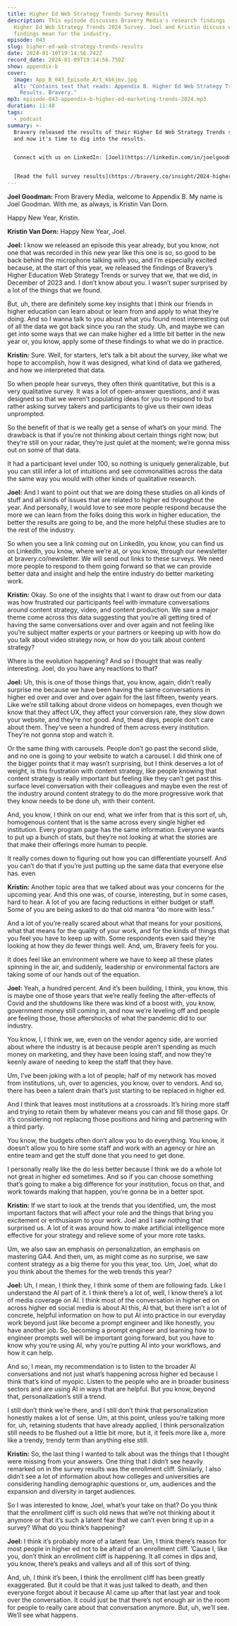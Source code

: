 ```yaml
---
title: Higher Ed Web Strategy Trends Survey Results
description: This episode discusses Bravery Media's research findings from the
  Higher Ed Web Strategy Trends 2024 Survey. Joel and Kristin discuss what these
  findings mean for the industry.
episode: 043
slug: higher-ed-web-strategy-trends-results
date: 2024-01-10T19:14:56.742Z
record_date: 2024-01-09T19:14:56.750Z
show: appendix-b
cover:
  image: App_B_043_Episode_Art_kbkjmv.jpg
  alt: "Contains text that reads: Appendix B. Higher Ed Web Strategy Trends Survey
    Results. Bravery."
mp3: episode-043-appendix-b-higher-ed-marketing-trends-2024.mp3
duration: 11:48
tags:
  - podcast
summary: >-
  B﻿ravery released the results of their Higher Ed Web Strategy Trends survey
  and now it's time to dig into the results.


  C﻿onnect with us on LinkedIn: [Joel](https://linkedin.com/in/joelgoodman) / [Kristin](https://linkedin.com/in/kristinvandorn) / [Bravery](https://linkedin.com/company/bravery-media)


  [R﻿ead the full survey results](https://bravery.co/insight/2024-higher-ed-web-trends/).
---
```

**Joel Goodman:**
From Bravery Media, welcome to Appendix B. My name is Joel Goodman. With me, as always, is Kristin Van Dorn.

Happy New Year, Kristin.

**Kristin Van Dorn:**
Happy New Year, Joel.

**Joel:**
I know we released an episode this year already, but you know, not one that was recorded in this new year like this one is so, so good to be back behind the microphone talking with you, and I’m especially excited because, at the start of this year, we released the findings of Bravery’s Higher Education Web Strategy Trends or survey that we, that we did, in December of 2023 and. I don’t know about you. I wasn’t super surprised by a lot of the things that we found.

But, uh, there are definitely some key insights that I think our friends in higher education can learn about or learn from and apply to what they’re doing. And so I wanna talk to you about what you found most interesting out of all the data we got back since you ran the study. Uh, and maybe we can get into some ways that we can make higher ed a little bit better in the new year or, you know, apply some of these findings to what we do in practice.

**Kristin:**
Sure. Well, for starters, let’s talk a bit about the survey, like what we hope to accomplish, how it was designed, what kind of data we gathered, and how we interpreted that data.

So when people hear surveys, they often think quantitative, but this is a very qualitative survey. It was a lot of open-answer questions, and it was designed so that we weren’t populating ideas for you to respond to but rather asking survey takers and participants to give us their own ideas unprompted.

So the benefit of that is we really get a sense of what’s on your mind. The drawback is that if you’re not thinking about certain things right now, but they’re still on your radar, they’re just quiet at the moment; we’re gonna miss out on some of that data.

It had a participant level under 100, so nothing is uniquely generalizable, but you can still infer a lot of intuitions and see commonalities across the data the same way you would with other kinds of qualitative research.

**Joel:**
And I want to point out that we are doing these studies on all kinds of stuff and all kinds of issues that are related to higher ed throughout the year. And personally, I would love to see more people respond because the more we can learn from the folks doing this work in higher education, the better the results are going to be, and the more helpful these studies are to the rest of the industry.

So when you see a link coming out on LinkedIn, you know, you can find us on LinkedIn, you know, where we’re at, or you know, through our newsletter at bravery.co/newsletter. We will send out links to these surveys. We need more people to respond to them going forward so that we can provide better data and insight and help the entire industry do better marketing work.

**Kristin:**
Okay. So one of the insights that I want to draw out from our data was how frustrated our participants feel with immature conversations around content strategy, video, and content production. We saw a major theme come across this data suggesting that you’re all getting tired of having the same conversations over and over again and not feeling like you’re subject matter experts or your partners or keeping up with how do you talk about video strategy now, or how do you talk about content strategy?

Where is the evolution happening? And so I thought that was really interesting. Joel, do you have any reactions to that?

**Joel:**
Uh, this is one of those things that, you know, again, didn’t really surprise me because we have been having the same conversations in higher ed over and over and over again for the last fifteen, twenty years. Like we’re still talking about drone videos on homepages, even though we know that they affect UX, they affect your conversion rate, they slow down your website, and they’re not good. And, these days, people don’t care about them. They’ve seen a hundred of them across every institution. They’re not gonna stop and watch it.

Or the same thing with carousels. People don’t go past the second slide, and no one is going to your website to watch a carousel. I did think one of the bigger points that it may wasn’t surprising, but I think deserves a lot of weight, is this frustration with content strategy, like people knowing that content strategy is really important but feeling like they can’t get past this surface level conversation with their colleagues and maybe even the rest of the industry around content strategy to do the more progressive work that they know needs to be done uh, with their content.

And, you know, I think on our end, what we infer from that is this sort of, uh, homogenous content that is the same across every single higher ed institution. Every program page has the same information. Everyone wants to put up a bunch of stats, but they’re not looking at what the stories are that make their offerings more human to people.

It really comes down to figuring out how you can differentiate yourself. And you can’t do that if you’re just putting up the same data that everyone else has. even

**Kristin:**
Another topic area that we talked about was your concerns for the upcoming year. And this one was, of course, interesting, but in some cases, hard to hear. A lot of you are facing reductions in either budget or staff. Some of you are being asked to do that old mantra “do more with less.”

And a lot of you’re really scared about what that means for your positions, what that means for the quality of your work, and for the kinds of things that you feel you have to keep up with. Some respondents even said they’re looking at how they do fewer things well. And, um, Bravery feels for you.

It does feel like an environment where we have to keep all these plates spinning in the air, and suddenly, leadership or environmental factors are taking some of our hands out of the equation.

**Joel:**
Yeah, a hundred percent. And it’s been building, I think, you know, this is maybe one of those years that we’re really feeling the after-effects of Covid and the shutdowns like there was kind of a boost with, you know, government money still coming in, and now we’re leveling off and people are feeling those, those aftershocks of what the pandemic did to our industry.

You know, I, I think we, we, even on the vendor agency side, are worried about where the industry is at because people aren’t spending as much money on marketing, and they have been losing staff, and now they’re keenly aware of needing to keep the staff that they have.

Um, I’ve been joking with a lot of people; half of my network has moved from institutions, uh, over to agencies, you know, over to vendors. And so, there has been a talent drain that’s just starting to be replaced in higher ed.

And I think that leaves most institutions at a crossroads. It’s hiring more staff and trying to retain them by whatever means you can and fill those gaps. Or it’s considering not replacing those positions and hiring and partnering with a third party.

You know, the budgets often don’t allow you to do everything. You know, it doesn’t allow you to hire some staff and work with an agency or hire an entire team and get the stuff done that you need to get done.

I personally really like the do less better because I think we do a whole lot not great in higher ed sometimes. And so if you can choose something that’s going to make a big difference for your institution, focus on that, and work towards making that happen, you’re gonna be in a better spot.

**Kristin:**
If we start to look at the trends that you identified, um, the most important factors that will affect your role and the things that bring you excitement or enthusiasm to your work. Joel and I saw nothing that surprised us. A lot of it was around how to make artificial intelligence more effective for your strategy and relieve some of your more rote tasks.

Um, we also saw an emphasis on personalization, an emphasis on mastering GA4. And then, um, as might come as no surprise, we saw content strategy as a big theme for you this year, too. Um, Joel, what do you think about the themes for the web trends this year?

**Joel:**
Uh, I mean, I think they, I think some of them are following fads. Like I understand the AI part of it. I think there’s a lot of, well, I know there’s a lot of media coverage on AI. I think most of the conversation in higher ed on across higher ed social media is about AI this, AI that, but there isn’t a lot of concrete, helpful information on how to put AI into practice in our everyday work beyond just like become a prompt engineer and like honestly, you have another job. So, becoming a prompt engineer and learning how to engineer prompts well will be important going forward, but you have to know why you’re using AI, why you’re putting AI into your workflows, and how it can help.

And so, I mean, my recommendation is to listen to the broader AI conversations and not just what’s happening across higher ed because I think that’s kind of myopic. Listen to the people who are in broader business sectors and are using AI in ways that are helpful. But you know, beyond that, personalization’s still a trend.

I still don’t think we’re there, and I still don’t think that personalization honestly makes a lot of sense. Um, at this point, unless you’re talking more for, uh, retaining students that have already applied, I think personalization still needs to be flushed out a little bit more, but it, it feels more like a, more like a trendy, trendy term than anything else still.

**Kristin:**
So, the last thing I wanted to talk about was the things that I thought were missing from your answers. One thing that I didn’t see heavily remarked on in the survey results was the enrollment cliff. Similarly, I also didn’t see a lot of information about how colleges and universities are considering handling demographic questions or, um, audiences and the expansion and diversity in target audiences.

So I was interested to know, Joel, what’s your take on that? Do you think that the enrollment cliff is such old news that we’re not thinking about it anymore or that it’s such a latent fear that we can’t even bring it up in a survey? What do you think’s happening?

**Joel:**
I think it’s probably more of a latent fear. Um, I think there’s reason for most people in higher ed not to be afraid of an enrollment cliff. ’Cause I, like you, don’t think an enrollment cliff is happening. It all comes in dips and, you know, there’s peaks and valleys and all of this sort of thing.

And, uh, I think it’s been, I think the enrollment cliff has been greatly exaggerated. But it could be that it was just talked to death, and then everyone forgot about it because AI came up after that last year and took over the conversation. It could just be that there’s not enough air in the room for people to really care about that conversation anymore. But, uh, we’ll see. We’ll see what happens.